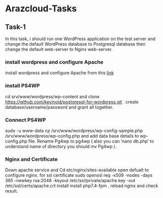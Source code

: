 # Arazcloud-Tasks
## Task-1
  In this task, i should run one WordPress application on the test server and change the default WordPress database to Postgresql database then change the   default web-server to Nginx web-server.
  ### install wordpress and configure Apache
  install wordpress and configure Apache from this [link](https://ubuntu.com/tutorials/install-and-configure-wordpress#3-install-wordpress)
  ### install PS4WP
  cd srv/www/wordpress/wp-content and clone https://github.com/kevinoid/postgresql-for-wordpress.git .
  create database/username/password and grant all together.
  ### Connect PS4WP
  sudo -u www-data cp /srv/www/wordpress/wp-config-sample.php /srv/www/wordpress/wp-config.php and add data base details to wp-config.php file.
  Rename Pg4wp to pg4wp ( also you can ‘nano db.php’ to understand name of directory you should mv Pg4wp ).
  ### Nginx and Certificate
  Down apache service and Cd etc/nginx/sites-available  open defualt to configure nginx.
  for ssl certificate sudo openssl req -x509 -nodes -days 365 -newkey rsa:2048 -keyout /etc/ssl/private/apache.key -out /etc/ssl/certs/apache.crt
  install  install php7.4-fpm .
  reload nginx and check result.
  
